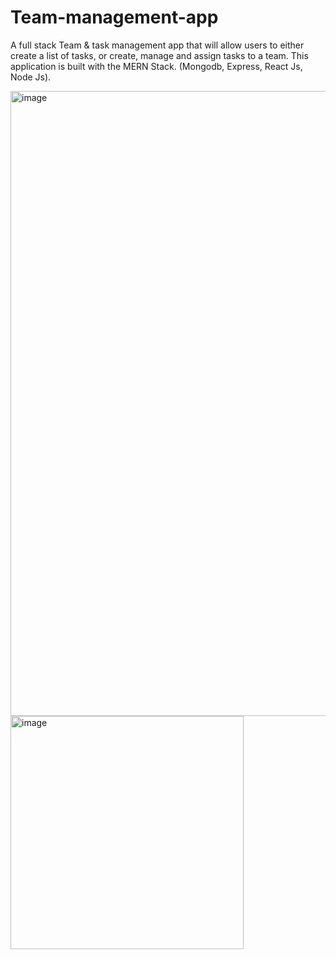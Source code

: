 # Team-management-app
A full stack Team &amp; task management app that will allow users to either create a list of tasks, or create, manage and assign tasks to a team. This application is built with the MERN Stack. (Mongodb, Express, React Js, Node Js).

<img width="1000" alt="image" src="https://github.com/JAbsolu/Team-management-app/assets/90818638/bfee0bc8-3a8d-4cc1-9977-180eb5bfb2d1">
<img width="373" alt="image" src="https://github.com/JAbsolu/Team-management-app/assets/90818638/45216422-2896-4619-b1a7-eb25859a7877">



